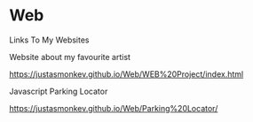 # Web
Links To My Websites 

Website about my favourite artist

https://justasmonkev.github.io/Web/WEB%20Project/index.html

Javascript Parking Locator

https://justasmonkev.github.io/Web/Parking%20Locator/
